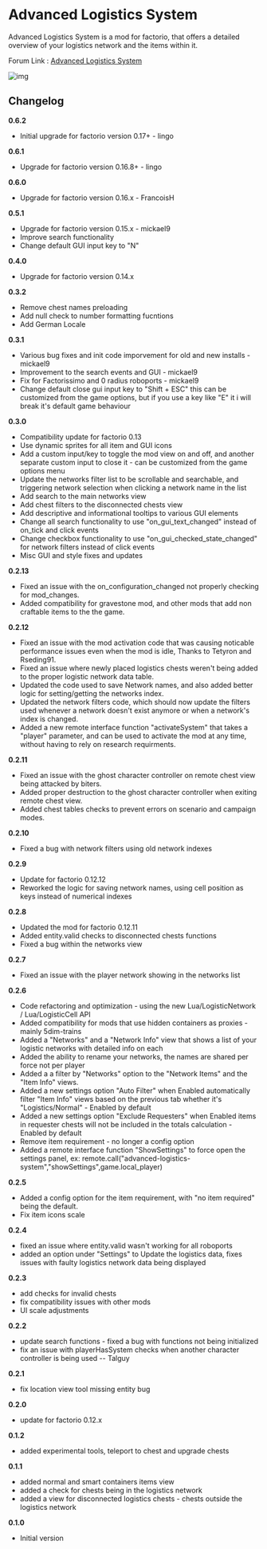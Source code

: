 Advanced Logistics System
======

Advanced Logistics System is a mod for factorio, that offers a detailed overview of your logistics network and the items within it.

Forum Link : [Advanced Logistics System](http://www.factorioforums.com/forum/viewtopic.php?f=92&t=14388)

![img](http://i.imgur.com/846tLeZ.jpg?1)

Changelog
-----

**0.6.2**

  - Initial upgrade for factorio version 0.17+ - lingo

**0.6.1**

  - Upgrade for factorio version 0.16.8+ - lingo

**0.6.0**

  - Upgrade for factorio version 0.16.x - FrancoisH

**0.5.1**

  - Upgrade for factorio version 0.15.x - mickael9
  - Improve search functionality
  - Change default GUI input key to "N"

**0.4.0**

  - Upgrade for factorio version 0.14.x

**0.3.2**

  - Remove chest names preloading
  - Add null check to number formatting fucntions
  - Add German Locale

**0.3.1**

 - Various bug fixes and init code imporvement for old and new installs - mickael9
 - Improvement to the search events and GUI - mickael9
 - Fix for Factorissimo and 0 radius roboports - mickael9
 - Change default close gui input key to "Shift + ESC" this can be customized from the game options, but if you use a key like "E" it i will break it's default game behaviour

**0.3.0**

 - Compatibility update for factorio 0.13
 - Use dynamic sprites for all item and GUI icons
 - Add a custom input/key to toggle the mod view on and off, and another separate custom input to close it - can be customized from the game options menu
 - Update the networks filter list to be scrollable and searchable, and triggering network selection when clicking a network name in the list
 - Add search to the main networks view
 - Add chest filters to the disconnected chests view
 - Add descriptive and informational tooltips to various GUI elements
 - Change all search functionality to use "on_gui_text_changed" instead of on_tick and click events
 - Change checkbox functionality to use "on_gui_checked_state_changed" for network filters instead of click events
 - Misc GUI and style fixes and updates

**0.2.13**

 - Fixed an issue with the on_configuration_changed not properly checking for mod_changes.
 - Added compatibility for gravestone mod, and other mods that add non craftable items to the the game.

**0.2.12**

 - Fixed an issue with the mod activation code that was causing noticable performance issues even when the mod is idle, Thanks to Tetyron and Rseding91.
 - Fixed an issue where newly placed logistics chests weren't being added to the proper logistic network data table.
 - Updated the code used to save Network names, and also added better logic for setting/getting the networks index.
 - Updated the network filters code, which should now update the filters used whenever a network doesn't exist anymore or when a network's index is changed.
 - Added a new remote interface function "activateSystem" that takes a "player" parameter, and can be used to activate the mod at any time, without having to rely on research requirments.

**0.2.11**

 - Fixed an issue with the ghost character controller on remote chest view being attacked by biters.
 - Added proper destruction to the ghost character controller when exiting remote chest view.
 - Added chest tables checks to prevent errors on scenario and campaign modes.

**0.2.10**

 - Fixed a bug with network filters using old network indexes

**0.2.9**

 - Update for factorio 0.12.12
 - Reworked the logic for saving network names, using cell position as keys instead of numerical indexes

**0.2.8**

 - Updated the mod for factorio 0.12.11
 - Added entity.valid checks to disconnected chests functions
 - Fixed a bug within the networks view

**0.2.7**

 - Fixed an issue with the player network showing in the networks list

**0.2.6**

 - Code refactoring and optimization - using the new Lua/LogisticNetwork / Lua/LogisticCell API
 - Added compatibility for mods that use hidden containers as proxies - mainly 5dim-trains
 - Added a "Networks" and a "Network Info" view that shows a list of your logistic networks with detailed info on each
 - Added the ability to rename your networks, the names are shared per force not per player
 - Added a a filter by "Networks" option to the "Network Items" and the "Item Info" views.
 - Added a new settings option "Auto Filter" when Enabled automatically filter "Item Info" views based on the previous tab whether it's "Logistics/Normal" - Enabled by default
 - Added a new settings option "Exclude Requesters" when Enabled items in requester chests will not be included in the totals calculation - Enabled by default
 - Remove item requirement - no longer a config option
 - Added a remote interface function "ShowSettings" to force open the settings panel, ex: remote.call("advanced-logistics-system","showSettings",game.local_player)

**0.2.5**

 - Added a config option for the item requirement, with "no item required" being the default.
 - Fix item icons scale

**0.2.4**

 - fixed an issue where entity.valid wasn't working for all roboports
 - added an option under "Settings" to Update the logistics data, fixes issues with faulty logistics network data being displayed

**0.2.3**

 - add checks for invalid chests
 - fix compatibility issues with other mods
 - UI scale adjustments

**0.2.2**

 - update search functions - fixed a bug with functions not being initialized
 - fix an issue with playerHasSystem checks when another character controller is being used -- Talguy

**0.2.1**

 - fix location view tool missing entity bug

**0.2.0**

 - update for factorio 0.12.x

**0.1.2**

 - added experimental tools, teleport to chest and upgrade chests

**0.1.1**

 - added normal and smart containers items view
 - added a check for chests being in the logistics network
 - added a view for disconnected logistics chests - chests outside the logistics network

**0.1.0**

 - Initial version


